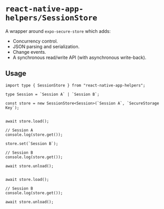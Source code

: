 # `react-native-app-helpers/SessionStore`

A wrapper around `expo-secure-store` which adds:

- Concurrency control.
- JSON parsing and serialization.
- Change events.
- A synchronous read/write API (with asynchronous write-back).

## Usage

```tsx
import type { SessionStore } from "react-native-app-helpers";

type Session = `Session A` | `Session B`;

const store = new SessionStore<Session>(`Session A`, `SecureStorage Key`);


await store.load();

// Session A
console.log(store.get());

store.set(`Session B`);

// Session B
console.log(store.get());

await store.unload();


await store.load();

// Session B
console.log(store.get());

await store.unload();
```
